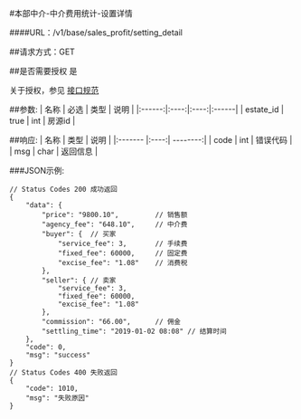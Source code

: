 #本部中介-中介费用统计-设置详情

####URL：/v1/base/sales_profit/setting_detail

##请求方式：GET

##是否需要授权
是

关于授权，参见 [接口规范][1]

##参数:
| 名称 | 必选 | 类型 | 说明 |
|:------:|:----:|:----:|:------|
| estate_id | true  | int | 房源id |

##响应:
| 名称  | 类型  | 说明 |
|:------- |:----:| --------:|
| code    | int  |  错误代码 |
| msg     | char |  返回信息 |

###JSON示例:
```
// Status Codes 200 成功返回
{
    "data": {
        "price": "9800.10",         // 销售额
        "agency_fee": "648.10",     // 中介费
        "buyer": {  // 买家
            "service_fee": 3,       // 手续费
            "fixed_fee": 60000,     // 固定费
            "excise_fee": "1.08"    // 消费税
        },
        "seller": { // 卖家
            "service_fee": 3,
            "fixed_fee": 60000,
            "excise_fee": "1.08"
        },
        "commission": "66.00",      // 佣金
        "settling_time": "2019-01-02 08:08" // 结算时间
    },
    "code": 0,
    "msg": "success"
}
// Status Codes 400 失败返回
{
    "code": 1010,
    "msg": "失败原因"
}
```
[1]: ../read/auth.html